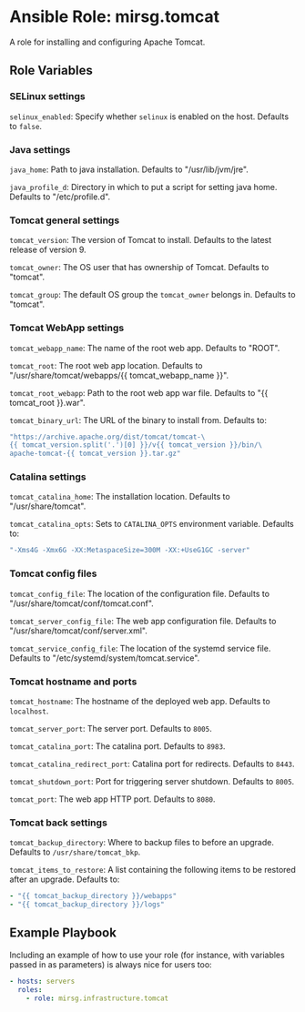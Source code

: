 # Ansible Role: mirsg.tomcat

A role for installing and configuring Apache Tomcat.

## Role Variables

### SELinux settings

`selinux_enabled`: Specify whether `selinux` is enabled on the host. Defaults to
`false`.

### Java settings

`java_home`: Path to java installation. Defaults to "/usr/lib/jvm/jre".

`java_profile_d`: Directory in which to put a script for setting java home.
Defaults to "/etc/profile.d".

### Tomcat general settings

`tomcat_version`: The version of Tomcat to install. Defaults to the latest
release of version 9.

`tomcat_owner`: The OS user that has ownership of Tomcat. Defaults to "tomcat".

`tomcat_group`: The default OS group the `tomcat_owner` belongs in. Defaults to
"tomcat".

### Tomcat WebApp settings

`tomcat_webapp_name`: The name of the root web app. Defaults to "ROOT".

`tomcat_root`: The root web app location. Defaults to
"/usr/share/tomcat/webapps/{{
tomcat_webapp_name }}".

`tomcat_root_webapp`: Path to the root web app war file. Defaults to
"{{ tomcat_root }}.war".

`tomcat_binary_url`: The URL of the binary to install from. Defaults to:

```yaml
"https://archive.apache.org/dist/tomcat/tomcat-\
{{ tomcat_version.split('.')[0] }}/v{{ tomcat_version }}/bin/\
apache-tomcat-{{ tomcat_version }}.tar.gz"
```

### Catalina settings

`tomcat_catalina_home`: The installation location. Defaults to
"/usr/share/tomcat".

`tomcat_catalina_opts`: Sets to `CATALINA_OPTS` environment variable. Defaults
to:

```yaml
"-Xms4G -Xmx6G -XX:MetaspaceSize=300M -XX:+UseG1GC -server"
```

### Tomcat config files

`tomcat_config_file`: The location of the configuration file. Defaults to
"/usr/share/tomcat/conf/tomcat.conf".

`tomcat_server_config_file`: The web app configuration file. Defaults to
"/usr/share/tomcat/conf/server.xml".

`tomcat_service_config_file`: The location of the systemd service file. Defaults
to "/etc/systemd/system/tomcat.service".

### Tomcat hostname and ports

`tomcat_hostname`: The hostname of the deployed web app. Defaults to
`localhost`.

`tomcat_server_port`: The server port. Defaults to `8005`.

`tomcat_catalina_port`: The catalina port. Defaults to `8983`.

`tomcat_catalina_redirect_port`: Catalina port for redirects. Defaults to
`8443`.

`tomcat_shutdown_port`: Port for triggering server shutdown. Defaults to `8005`.

`tomcat_port`: The web app HTTP port. Defaults to `8080`.

### Tomcat back settings

`tomcat_backup_directory`: Where to backup files to before an upgrade. Defaults
to `/usr/share/tomcat_bkp`.

`tomcat_items_to_restore`: A list containing the following items to be restored
after an upgrade. Defaults to:

```yaml
- "{{ tomcat_backup_directory }}/webapps"
- "{{ tomcat_backup_directory }}/logs"
```

## Example Playbook

Including an example of how to use your role (for instance, with variables
passed in as parameters) is always nice for users too:

```yaml
- hosts: servers
  roles:
    - role: mirsg.infrastructure.tomcat
```
